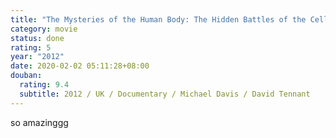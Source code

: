 ```yaml
---
title: "The Mysteries of the Human Body: The Hidden Battles of the Cells"
category: movie
status: done
rating: 5
year: "2012"
date: 2020-02-02 05:11:28+08:00
douban:
  rating: 9.4
  subtitle: 2012 / UK / Documentary / Michael Davis / David Tennant
---
```


so amazinggg
